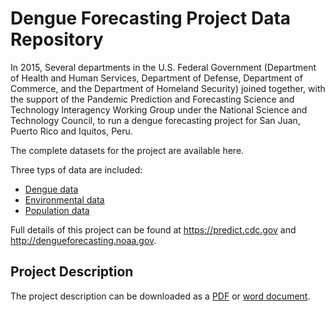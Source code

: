 # Dengue Forecasting Project Data Repository

In 2015, Several departments in the U.S. Federal Government (Department of Health and Human Services, Department of Defense, Department of Commerce, and the Department of Homeland Security) joined together, with the support of the Pandemic Prediction and Forecasting Science and Technology Interagency Working Group under the National Science and Technology Council, to run a dengue forecasting project for San Juan, Puerto Rico and Iquitos, Peru.

The complete datasets for the project are available here. 

Three typs of data are included:

* [Dengue data](Dengue_data)
* [Environmental data](Environmental_data)
* [Population data](Population_data)

Full details of this project can be found at <https://predict.cdc.gov> and <http://dengueforecasting.noaa.gov>.

## Project Description
The project description can be downloaded as a [PDF](dengue_forecasting_project_description.pdf) or [word document](dengue_forecasting_project_description.docx).

